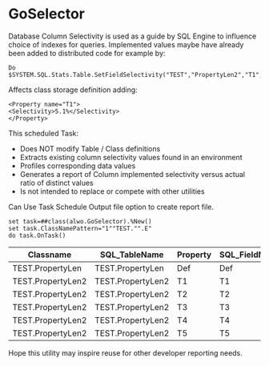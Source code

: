 # GoSelector

Database Column Selectivity is used as a guide by SQL Engine to influence choice of indexes for queries.
Implemented values maybe have already been added to distributed code for example by:
```
Do $SYSTEM.SQL.Stats.Table.SetFieldSelectivity("TEST","PropertyLen2","T1","5.1%")
```
Affects class storage definition adding: 
```
<Property name="T1">
<Selectivity>5.1%</Selectivity>
</Property>
```

This scheduled Task:
* Does NOT modify Table / Class definitions
* Extracts existing column selectivity values found in an environment
* Profiles corresponding data values
* Generates a report of Column implemented selectivity versus actual ratio of distinct values
* Is not intended to replace or compete with other utilities

Can Use Task Schedule Output file option to create report file.
```
set task=##class(alwo.GoSelector).%New()
set task.ClassNamePattern="1""TEST."".E"
do task.OnTask()
```

| Classname | SQL_TableName | Property | SQL_FieldName | Code_Selectivity | RecordCount | Count_DistinctValues | Calculated_Ratio |
|-----------|---------------|----------|---------------|------------------|-------------|----------------------|------------------|
| TEST.PropertyLen | TEST.PropertyLen | Def | Def | 2.5% | 3 | 3 | 33.33% |
| TEST.PropertyLen2 | TEST.PropertyLen2 | T1 | T1 | 5.1% | 7 | 6 | 16.67% |
| TEST.PropertyLen2 | TEST.PropertyLen2 | T2 | T2 | 5.2% | 7 | 5 | 20.00% |
| TEST.PropertyLen2 | TEST.PropertyLen2 | T3 | T3 | 5.3% | 7 | 4 | 25.00% |
| TEST.PropertyLen2 | TEST.PropertyLen2 | T4 | T4 | 5.4% | 7 | 3 | 33.33% |
| TEST.PropertyLen2 | TEST.PropertyLen2 | T5 | T5 | 5.5% | 7 | 3 | 33.33% |

Hope this utility may inspire reuse for other developer reporting needs.
